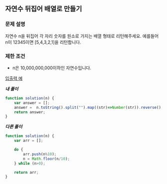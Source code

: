 ## 자연수 뒤집어 배열로 만들기

### **문제 설명**

자연수 n을 뒤집어 각 자리 숫자를 원소로 가지는 배열 형태로 리턴해주세요. 예를들어 n이 12345이면 [5,4,3,2,1]을 리턴합니다.

### 제한 조건

- n은 10,000,000,000이하인 자연수입니다.

[입출력 예](https://www.notion.so/13f6bf5296ab4b1aaf19726b0ac94229)

***내 풀이***

```jsx
function solution(n) {
    var answer = [];
    answer =  n.toString().split("").map((str)=>Number(str)).reverse();
    return answer;
}
```

***다른 풀이***

```jsx
function solution(n) {
    var arr = [];

    do {
        arr.push(n%10);
        n = Math.floor(n/10);
    } while (n>0);

    return arr;
}
```